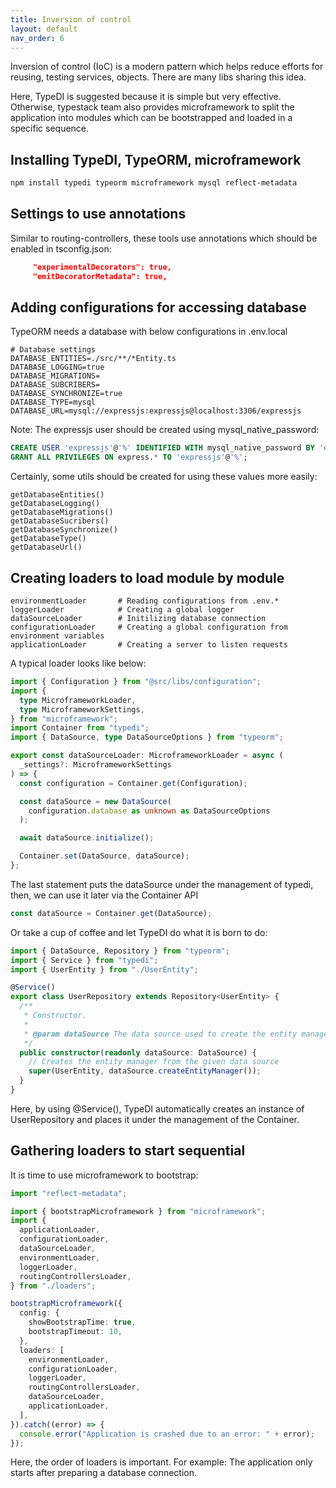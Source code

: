 ```yaml
---
title: Inversion of control
layout: default
nav_order: 6
---
```


Inversion of control (IoC) is a modern pattern which helps reduce efforts for
reusing, testing services, objects. There are many libs sharing this idea.

Here, TypeDI is suggested because it is simple but very effective. Otherwise,
typestack team also provides microframework to split the application into modules
which can be bootstrapped and loaded in a specific sequence.

## Installing TypeDI, TypeORM, microframework

```sh
npm install typedi typeorm microframework mysql reflect-metadata

```

## Settings to use annotations

Similar to routing-controllers, these tools use annotations which should be
enabled in tsconfig.json:

```json
     "experimentalDecorators": true,
     "emitDecoratorMetadata": true,
```

## Adding configurations for accessing database

TypeORM needs a database with below configurations in .env.local

```env
# Database settings
DATABASE_ENTITIES=./src/**/*Entity.ts
DATABASE_LOGGING=true
DATABASE_MIGRATIONS=
DATABASE_SUBCRIBERS=
DATABASE_SYNCHRONIZE=true
DATABASE_TYPE=mysql
DATABASE_URL=mysql://expressjs:expressjs@localhost:3306/expressjs
```

Note: The expressjs user should be created using mysql_native_password:

```sql
CREATE USER 'expressjs'@'%' IDENTIFIED WITH mysql_native_password BY 'expressjs';
GRANT ALL PRIVILEGES ON express.* TO 'expressjs'@'%';
```

Certainly, some utils should be created for using these values more easily:

```text
getDatabaseEntities()
getDatabaseLogging()
getDatabaseMigrations()
getDatabaseSucribers()
getDatabaseSynchronize()
getDatabaseType()
getDatabaseUrl()
```

## Creating loaders to load module by module

```text
environmentLoader       # Reading configurations from .env.*
loggerLoader            # Creating a global logger
dataSourceLoader        # Initilizing database connection
configurationLoader     # Creating a global configuration from environment variables
applicationLoader       # Creating a server to listen requests
```

A typical loader looks like below:

```typescript
import { Configuration } from "@src/libs/configuration";
import {
  type MicroframeworkLoader,
  type MicroframeworkSettings,
} from "microframework";
import Container from "typedi";
import { DataSource, type DataSourceOptions } from "typeorm";

export const dataSourceLoader: MicroframeworkLoader = async (
  _settings?: MicroframeworkSettings
) => {
  const configuration = Container.get(Configuration);

  const dataSource = new DataSource(
    configuration.database as unknown as DataSourceOptions
  );

  await dataSource.initialize();

  Container.set(DataSource, dataSource);
};
```

The last statement puts the dataSource under the management of
typedi, then, we can use it later via the Container API

```typescript
const dataSource = Container.get(DataSource);
```

Or take a cup of coffee and let TypeDI do what it is born to do:

```typescript
import { DataSource, Repository } from "typeorm";
import { Service } from "typedi";
import { UserEntity } from "./UserEntity";

@Service()
export class UserRepository extends Repository<UserEntity> {
  /**
   * Constructor.
   *
   * @param dataSource The data source used to create the entity manager
   */
  public constructor(readonly dataSource: DataSource) {
    // Creates the entity manager from the given data source
    super(UserEntity, dataSource.createEntityManager());
  }
}
```

Here, by using @Service(), TypeDI automatically creates an instance of
UserRepository and places it under the management of the Container.

## Gathering loaders to start sequential

It is time to use microframework to bootstrap:

```typescript
import "reflect-metadata";

import { bootstrapMicroframework } from "microframework";
import {
  applicationLoader,
  configurationLoader,
  dataSourceLoader,
  environmentLoader,
  loggerLoader,
  routingControllersLoader,
} from "./loaders";

bootstrapMicroframework({
  config: {
    showBootstrapTime: true,
    bootstrapTimeout: 10,
  },
  loaders: [
    environmentLoader,
    configurationLoader,
    loggerLoader,
    routingControllersLoader,
    dataSourceLoader,
    applicationLoader,
  ],
}).catch((error) => {
  console.error("Application is crashed due to an error: " + error);
});
```

Here, the order of loaders is important. For example: The application only
starts after preparing a database connection.
